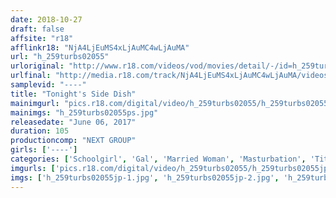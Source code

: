```yaml
---
date: 2018-10-27
draft: false
affsite: "r18"
afflinkr18: "NjA4LjEuMS4xLjAuMC4wLjAuMA"
url: "h_259turbs02055"
urloriginal: "http://www.r18.com/videos/vod/movies/detail/-/id=h_259turbs02055"
urlfinal: "http://media.r18.com/track/NjA4LjEuMS4xLjAuMC4wLjAuMA/videos/vod/movies/detail/-/id=h_259turbs02055"
samplevid: "----"
title: "Tonight's Side Dish"
mainimgurl: "pics.r18.com/digital/video/h_259turbs02055/h_259turbs02055ps.jpg"
mainimgs: "h_259turbs02055ps.jpg"
releasedate: "June 06, 2017"
duration: 105
productioncomp: "NEXT GROUP"
girls: ['----']
categories: ['Schoolgirl', 'Gal', 'Married Woman', 'Masturbation', 'Titty Fuck', 'Threesome / Foursome']
imgurls: ['pics.r18.com/digital/video/h_259turbs02055/h_259turbs02055jp-1.jpg', 'pics.r18.com/digital/video/h_259turbs02055/h_259turbs02055jp-2.jpg', 'pics.r18.com/digital/video/h_259turbs02055/h_259turbs02055jp-3.jpg', 'pics.r18.com/digital/video/h_259turbs02055/h_259turbs02055jp-4.jpg', 'pics.r18.com/digital/video/h_259turbs02055/h_259turbs02055jp-5.jpg', 'pics.r18.com/digital/video/h_259turbs02055/h_259turbs02055jp-6.jpg', 'pics.r18.com/digital/video/h_259turbs02055/h_259turbs02055jp-7.jpg', 'pics.r18.com/digital/video/h_259turbs02055/h_259turbs02055jp-8.jpg', 'pics.r18.com/digital/video/h_259turbs02055/h_259turbs02055jp-9.jpg', 'pics.r18.com/digital/video/h_259turbs02055/h_259turbs02055jp-10.jpg', 'pics.r18.com/digital/video/h_259turbs02055/h_259turbs02055jp-11.jpg', 'pics.r18.com/digital/video/h_259turbs02055/h_259turbs02055jp-12.jpg', 'pics.r18.com/digital/video/h_259turbs02055/h_259turbs02055jp-13.jpg', 'pics.r18.com/digital/video/h_259turbs02055/h_259turbs02055jp-14.jpg', 'pics.r18.com/digital/video/h_259turbs02055/h_259turbs02055jp-15.jpg', 'pics.r18.com/digital/video/h_259turbs02055/h_259turbs02055jp-16.jpg', 'pics.r18.com/digital/video/h_259turbs02055/h_259turbs02055jp-17.jpg', 'pics.r18.com/digital/video/h_259turbs02055/h_259turbs02055jp-18.jpg', 'pics.r18.com/digital/video/h_259turbs02055/h_259turbs02055jp-19.jpg', 'pics.r18.com/digital/video/h_259turbs02055/h_259turbs02055jp-20.jpg']
imgs: ['h_259turbs02055jp-1.jpg', 'h_259turbs02055jp-2.jpg', 'h_259turbs02055jp-3.jpg', 'h_259turbs02055jp-4.jpg', 'h_259turbs02055jp-5.jpg', 'h_259turbs02055jp-6.jpg', 'h_259turbs02055jp-7.jpg', 'h_259turbs02055jp-8.jpg', 'h_259turbs02055jp-9.jpg', 'h_259turbs02055jp-10.jpg', 'h_259turbs02055jp-11.jpg', 'h_259turbs02055jp-12.jpg', 'h_259turbs02055jp-13.jpg', 'h_259turbs02055jp-14.jpg', 'h_259turbs02055jp-15.jpg', 'h_259turbs02055jp-16.jpg', 'h_259turbs02055jp-17.jpg', 'h_259turbs02055jp-18.jpg', 'h_259turbs02055jp-19.jpg', 'h_259turbs02055jp-20.jpg']
---
```

